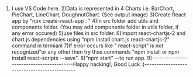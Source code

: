 1) I use VS Code here.
2)Data is represented in 4 Charts i.e. BarChart, PieChart, LineChart, DoughnutChart. (See output image)
3)Create React app by "npx create-react-app . "
4)In src folder add utils and components folder. (You may add components folder in utils folder, if any error occured)
5)use files in src folder.
6)Import react-chartjs-2 and chart.js dependencies using "npm install chart.js react-chartjs-2" command in termianl
7)If error occurs like " react-script" is not recognized"or any other then try thse commands "npm install or npm install react-scripts --save".
8)"npm start" --to run app.
9)-----------------------------------------Happy hacking!, Good Luck :)---------------------------------------------
